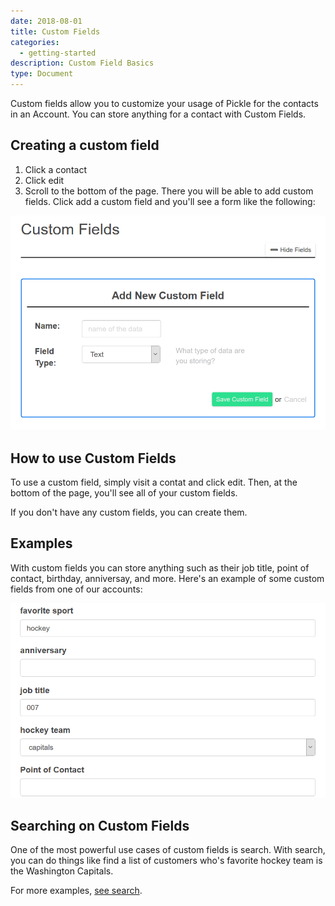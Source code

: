 ```yaml
---
date: 2018-08-01
title: Custom Fields
categories:
  - getting-started
description: Custom Field Basics
type: Document
---
```


Custom fields allow you to customize your usage of Pickle for the contacts in an Account. You can store anything for a contact with Custom Fields.

## Creating a custom field

1. Click a contact
2. Click edit
3. Scroll to the bottom of the page. There you will be able to add custom fields. Click add a custom field and you'll see a form like the following:

![Create Custom Field Form](/images/custom-fields/create.png)




## How to use Custom Fields

To use a custom field, simply visit a contat and click edit. Then, at the bottom of the page, you'll see all of your custom fields. 

If you don't have any custom fields, you can create them.



## Examples

With custom fields you can store anything such as their job title, point of contact, birthday, anniversay, and more. Here's an example of some custom fields from one of our accounts: 

![custom field example screenshot](/images/custom-fields/example.png)




## Searching on Custom Fields

One of the most powerful use cases of custom fields is search. With search, you can do things like find a list of customers who's favorite hockey team is the Washington Capitals. 

For more examples, [see search](/getting-started/search).

